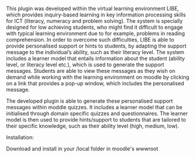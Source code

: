 This plugin was developed within the virtual learning environment LIBE, which provides inquiry-based learning in key information processing skills for ICT (literacy, numeracy and problem solving). The system is specially designed for low achieving students, who might find it difficult to engage with typical learning environment due to for example, problems in reading comprehension. In order to overcome such difficulties, LIBE is able to provide personalised support or hints to students, by adapting the support message to the individual’s ability, such as their literacy level. The system includes a learner model that entails information about the student (ability level, or literacy level etc.), which is used to generate the support messages. Students are able to view these messages as they wish on demand while working with the learning environment on moodle by clicking on a link that provides a pop-up window, which includes the personalised message.

The developed plugin is able to generate these personalised support messages within moddle quizzes. It includes a learner model that can be initialised through domain specific quizzes and questionnaires. The learner model is then used to provide hints/support to students that are tailored to their specific knowledge, such as their ability level (high, medium, low).

Installation:

Download and install in your /local folder in moodle's wwwroot
